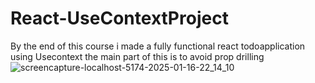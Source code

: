 # React-UseContextProject
By the end of this course i made a fully functional react todoapplication using Usecontext the main part of this is to avoid prop drilling
![screencapture-localhost-5174-2025-01-16-22_14_10](https://github.com/user-attachments/assets/4e582f5d-d172-4d7c-a0e3-e65f7eb03491)
